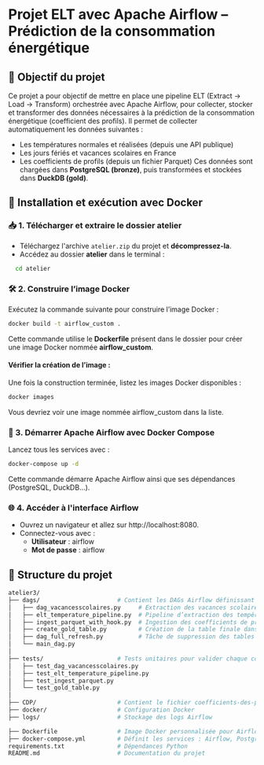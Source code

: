 # Projet ELT avec Apache Airflow – Prédiction de la consommation énergétique

## 🎯 Objectif du projet
Ce projet a pour objectif de mettre en place une pipeline ELT (Extract → Load → Transform)  orchestrée avec Apache Airflow, pour collecter, stocker et transformer des données nécessaires à la prédiction de la consommation énergétique (coefficient des profils).
Il permet de collecter automatiquement les données suivantes :
- Les températures normales et réalisées (depuis une API publique)
- Les jours fériés et vacances scolaires en France
- Les coefficients de profils (depuis un fichier Parquet)
Ces données sont chargées dans **PostgreSQL (bronze)**, puis transformées et stockées dans **DuckDB (gold)**.

## 🚀 Installation et exécution avec Docker

### 📥 1. Télécharger et extraire le dossier atelier 
- Téléchargez l'archive `atelier.zip` du projet et **décompressez-la**.
- Accédez au dossier **atelier** dans le terminal :
```bash
  cd atelier
```

### 🛠️ 2. Construire l’image Docker
Exécutez la commande suivante pour construire l’image Docker :
```bash
docker build -t airflow_custom .
```
Cette commande utilise le **Dockerfile** présent dans le dossier pour créer une image Docker nommée **airflow_custom**.

#### Vérifier la création de l’image :
Une fois la construction terminée, listez les images Docker disponibles :
```bash
docker images
```
Vous devriez voir une image nommée airflow_custom dans la liste.

### 🚀 3. Démarrer Apache Airflow avec Docker Compose
Lancez tous les services avec :
```bash
docker-compose up -d
```
Cette commande démarre Apache Airflow ainsi que ses dépendances (PostgreSQL, DuckDB...).

### 🌐 4. Accéder à l'interface Airflow
- Ouvrez un navigateur et allez sur http://localhost:8080.
- Connectez-vous avec :
     - **Utilisateur** : airflow
     - **Mot de passe** : airflow


## 🧩 Structure du projet
```bash
atelier3/
├── dags/                      # Contient les DAGs Airflow définissant les étapes du pipeline
│   ├── dag_vacancesscolaires.py     # Extraction des vacances scolaires et jours fériés
│   ├── elt_temperature_pipeline.py  # Pipeline d’extraction des températures
│   ├── ingest_parquet_with_hook.py  # Ingestion des coefficients de profils (parquet)
│   ├── create_gold_table.py         # Création de la table finale dans DuckDB (gold)
│   ├── dag_full_refresh.py          # Tâche de suppression des tables (full refresh)
│   └── main_dag.py                  
│
├── tests/                     # Tests unitaires pour valider chaque composant du pipeline
│   ├── test_dag_vacancesscolaires.py
│   ├── test_elt_temperature_pipeline.py
│   ├── test_ingest_parquet.py
│   └── test_gold_table.py
│
├── CDP/                       # Contient le fichier coefficients-des-profils.parquet
├── docker/                    # Configuration Docker 
├── logs/                      # Stockage des logs Airflow

├── Dockerfile                 # Image Docker personnalisée pour Airflow
├── docker-compose.yml         # Définit les services : Airflow, PostgreSQL, DuckDB...
requirements.txt               # Dépendances Python
README.md                      # Documentation du projet 
```

